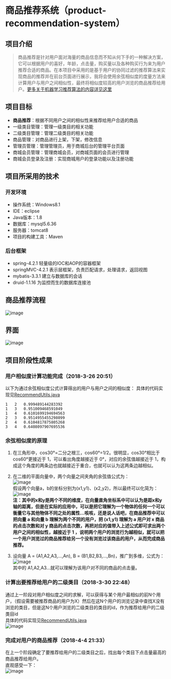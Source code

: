 # 商品推荐系统（product-recommendation-system）

## 项目介绍

> 商品推荐是针对用户面对海量的商品信息而不知从何下手的一种解决方案，它可以根据用户的喜好，年龄，点击量，购买量以及各种购买行为来为用户推荐合适的商品。在本项目中采用的是基于用户的协同过滤的推荐算法来实现商品的推荐并在前台页面进行展示，我将会使用余弦相似度的度量方法来计算用户与用户之间相似性，最终将相似度较高的用户浏览的商品推荐给用户。<a href="https://github.com/MrQuJL/product-recommendation-system/tree/master/shopping-recommendate" target="blank">更多关于机器学习推荐算法的内容详见这里</a>

## 项目目标

* **商品推荐**：根据不同用户之间的相似性来推荐给用户合适的商品
* 一级类目管理：管理一级类目的相关功能
* 二级类目管理：管理二级类目的相关功能
* 商品管理：对商品进行上架，下架，修改信息
* 管理员管理：管理管理员，用于商城后台的管理平台页面
* 商城会员管理：管理商城会员，对商城页面的会员进行管理
* 商城会员登录及注册：实现商城用户的登录功能以及注册功能

## 项目所采用的技术

### 开发环境

* 操作系统：Windows8.1
* IDE：eclipse
* Java版本：1.8
* 数据库：mysql5.6.36
* 服务器：tomcat8
* 项目的构建工具：Maven

### 后台框架

* spring-4.2.1	轻量级的IOC和AOP的容器框架
* springMVC-4.2.1	表示层框架，负责匹配请求，处理请求，返回视图
* mybatis-3.3.1	建立与数据库的会话
* druid-1.1.16	为监控而生的数据库连接池

## 商品推荐流程
![image](https://github.com/MrQuJL/online-shop/raw/master/shopping-imgs/商品推荐流程.png)

## 界面
![image](https://github.com/MrQuJL/online-shop/raw/master/shopping-imgs/shopping.png)

## 项目阶段性成果

### 用户相似度计算功能完成（2018-3-26 20:51）
以下为通过余弦相似度公式计算得出的用户与用户之间的相似度：
具体的代码实现见<a href="https://github.com/MrQuJL/product-recommendation-system/blob/master/shopping/src/main/java/com/lyu/shopping/recommendate/util/RecommendUtils.java" target="_blank">RecommendUtils.java</a>
```
1	2	0.999489144283392
1	3	0.951009468591049
1	4	0.6101699194694563
2	3	0.9514955455298099
2	4	0.6104817875805268
3	4	0.6408097907695536
```

### 余弦相似度的原理
1. 在三角形中，cos30°=二分之根三，cos60°=1/2。很明显，cos30°相比于cos60°更接近于 1，可以看出角度越接近于 0°，对应的余弦值越接近于 1，构成这个角度的两条边也就越接近于重合，也就可以认为这两条边越相似。

2. 在二维的平面向量中，两个向量之间夹角的余弦值公式为：<br/>
![image](https://github.com/MrQuJL/online-shop/raw/master/shopping-imgs/cos1.jpg)<br/>
假设两个向量a，b的坐标分别为(x1,y1)、(x2,y2)，所以最终可以化简为：<br/>
![image](https://github.com/MrQuJL/online-shop/raw/master/shopping-imgs/cos2.jpg)<br/>
**注：其中的x和y是两个不同的维度，在向量直角坐标系中可以认为是距x和y轴的距离，但是在实际的应用中，可以是把它理解为一个物体的任何一个可以衡量它与其他物体不同之处的属性...咳咳，还是说人话吧，在商品推荐中可以把向量 a 和向量 b 理解为两个不同的用户，把 (x1,y1) 理解为 a 用户对 x 商品的点击次数和对 y 商品的点击次数，再把对应的值带入上述公式即可求出两个用户之间的相似性，越接近于 1 ，说明两个用户的浏览行为越相似，就可以把一个用户浏览过的商品推荐给另一个没有浏览过该商品的用户，从而完成商品推荐。**

3. 设向量 A = (A1,A2,A3,...,An), B = (B1,B2,B3,...,Bn)，推广到多维，公式为：<br/>
![image](https://github.com/MrQuJL/online-shop/raw/master/shopping-imgs/cos3.jpg)<br/>
其中的 A1,A2,A3...就可以理解为该用户对不同的商品的点击量。

### 计算出要推荐给用户的二级类目（2018-3-30 22:48）
通过上一阶段对用户相似度之间的求解，可以获得与某个用户最相似的前N个用户，（假设需要被推荐商品的用户为X）然后在这N个用户的浏览记录中查找X没有浏览的类目，但是这N个用户浏览的二级类目的类目的id，作为推荐给用户的二级类目id<br/>
具体的代码实现见<a href="https://github.com/MrQuJL/product-recommendation-system/blob/master/shopping/src/main/java/com/lyu/shopping/recommendate/util/RecommendUtils.java" target="_blank">RecommendUtils.java</a><br/>
![image](https://github.com/MrQuJL/online-shop/raw/master/shopping-imgs/recommendCategory2.png)<br/>

### 完成对用户的商品推荐（2018-4-4 21:33）
在上一个阶段确定了要推荐给用户的二级类目之后，找出每个类目下点击量最高的商品推荐给用户。<br/>
直观感受一下：<br/>
![image](https://github.com/MrQuJL/online-shop/raw/master/shopping-imgs/recommendateProduct.png)<br/>
